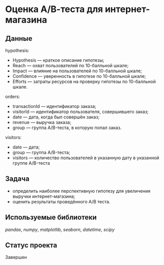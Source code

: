 # Оценка А/В-теста для интернет-магазина


## Данные

hypothesis:

- Hypothesis — краткое описание гипотезы;
- Reach — охват пользователей по 10-балльной шкале;
- Impact — влияние на пользователей по 10-балльной шкале;
- Confidence — уверенность в гипотезе по 10-балльной шкале;
- Efforts — затраты ресурсов на проверку гипотезы по 10-балльной шкале.

orders:

- transactionId — идентификатор заказа;
- visitorId — идентификатор пользователя, совершившего заказ;
- date — дата, когда был совершён заказ;
- revenue — выручка заказа;
- group — группа A/B-теста, в которую попал заказ.

visitors:

- date — дата;
- group — группа A/B-теста;
- visitors — количество пользователей в указанную дату в указанной группе A/B-теста

## Задача

* определить наиболее перспективную гипотезу для увеличения выручки интернет-магазина;
* оценить результаты проведённого А/В теста.

## Используемые библиотеки

*pandas*, *numpy*, *matplotlib*, *seaborn*, *datetime*, *scipy*

## Статус проекта

Завершен